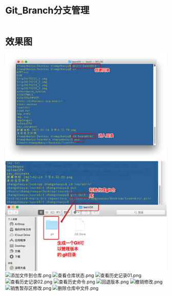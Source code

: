 # Git_Branch分支管理




~~~ javascript
~~~ 

# 效果图
![创建目录.png](./images/创建目录.png)
![初始化仓库.png](./images/初始化仓库.png)
![添加文件到仓库.png](./images/添加文件到仓库.png)
![查看仓库状态.png](./images/查看仓库状态.png)
![查看历史记录01.png](./images/查看历史记录01.png)
![查看历史记录02.png](./images/查看历史记录02.png)
![查看历史命令.png](./images/查看历史命令.png)
![回退版本.png](./images/回退版本.png)
![撤销修改.png](./images/撤销修改.png)
![销售暂存区修改.png](./images/销售暂存区修改.png)
![删除仓库中文件.png](./images/删除仓库中文件.png)








